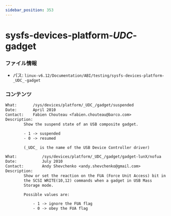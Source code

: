 ```yaml
---
sidebar_position: 353
---
```

# sysfs-devices-platform-_UDC_-gadget

### ファイル情報

- パス: `linux-v6.12/Documentation/ABI/testing/sysfs-devices-platform-_UDC_-gadget`

### コンテンツ

```txt
What:		/sys/devices/platform/_UDC_/gadget/suspended
Date:		April 2010
Contact:	Fabien Chouteau <fabien.chouteau@barco.com>
Description:
		Show the suspend state of an USB composite gadget.

		- 1 -> suspended
		- 0 -> resumed

		(_UDC_ is the name of the USB Device Controller driver)

What:           /sys/devices/platform/_UDC_/gadget/gadget-lunX/nofua
Date:           July 2010
Contact:        Andy Shevchenko <andy.shevchenko@gmail.com>
Description:
		Show or set the reaction on the FUA (Force Unit Access) bit in
		the SCSI WRITE(10,12) commands when a gadget in USB Mass
		Storage mode.

		Possible values are:

			- 1 -> ignore the FUA flag
			- 0 -> obey the FUA flag

```
